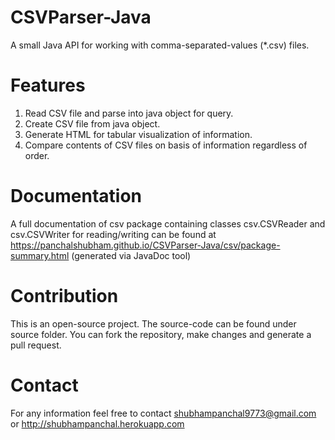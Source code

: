 # CSVParser-Java
A small Java API for working with comma-separated-values (*.csv) files.

# Features
1. Read CSV file and parse into java object for query.
2. Create CSV file from java object.
3. Generate HTML for tabular visualization of information.
4. Compare contents of CSV files on basis of information regardless of order. 

# Documentation
A full documentation of csv package containing classes csv.CSVReader and csv.CSVWriter for reading/writing can be found at https://panchalshubham.github.io/CSVParser-Java/csv/package-summary.html (generated via JavaDoc tool)

# Contribution
This is an open-source project. The source-code can be found under source folder. You can fork the repository, make changes and generate a pull request. 

# Contact
For any information feel free to contact shubhampanchal9773@gmail.com or http://shubhampanchal.herokuapp.com
